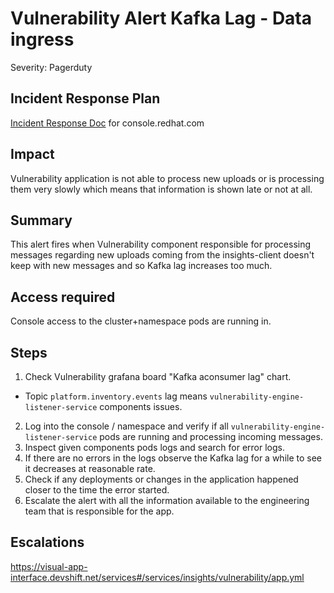# Vulnerability Alert Kafka Lag - Data ingress
Severity: Pagerduty

## Incident Response Plan
 [Incident Response Doc](https://docs.google.com/document/d/1AyEQnL4B11w7zXwum8Boty2IipMIxoFw1ri1UZB6xJE) for console.redhat.com

## Impact
Vulnerability application is not able to process new uploads or is processing them very slowly which means that information is shown late or not at all.

## Summary
This alert fires when Vulnerability component responsible for processing messages regarding new uploads coming from the insights-client doesn't keep with new messages and so Kafka lag increases too much.

## Access required
Console access to the cluster+namespace pods are running in.

## Steps
1. Check Vulnerability grafana board "Kafka aconsumer lag" chart.
 - Topic `platform.inventory.events` lag means `vulnerability-engine-listener-service` components issues.
2. Log into the console / namespace and verify if all `vulnerability-engine-listener-service` pods are running and processing incoming messages.
3. Inspect given components pods logs and search for error logs.
4. If there are no errors in the logs observe the Kafka lag for a while to see it decreases at reasonable rate.
5. Check if any deployments or changes in the application happened closer to the time the error started.
6. Escalate the alert with all the information available to the engineering team that is responsible for the app.

## Escalations
https://visual-app-interface.devshift.net/services#/services/insights/vulnerability/app.yml
